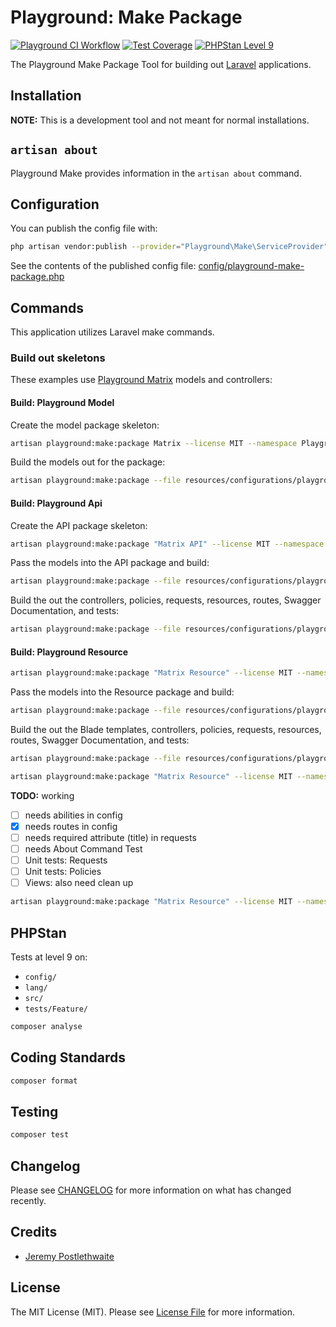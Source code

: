 # Playground: Make Package

[![Playground CI Workflow](https://github.com/gammamatrix/playground-make-package/actions/workflows/ci.yml/badge.svg?branch=develop)](https://raw.githubusercontent.com/gammamatrix/playground-make-package/testing/develop/testdox.txt)
[![Test Coverage](https://raw.githubusercontent.com/gammamatrix/playground-make-package/testing/develop/coverage.svg)](tests)
[![PHPStan Level 9](https://img.shields.io/badge/PHPStan-level%209-brightgreen)](.github/workflows/ci.yml#L120)

The Playground Make Package Tool for building out [Laravel](https://laravel.com/docs/11.x) applications.

## Installation

**NOTE:** This is a development tool and not meant for normal installations.

## `artisan about`

Playground Make provides information in the `artisan about` command.

<!-- <img src="resources/docs/artisan-about-playground-make-package.png" alt="screenshot of artisan about command with Playground Make."> -->

## Configuration

You can publish the config file with:
```bash
php artisan vendor:publish --provider="Playground\Make\ServiceProvider" --tag="playground-config"
```

See the contents of the published config file: [config/playground-make-package.php](config/playground-make-package.php)

## Commands

This application utilizes Laravel make commands.

### Build out skeletons

These examples use [Playground Matrix](https://github.com/gammamatrix/playground-matrix/) models and controllers:

#### Build: Playground Model

Create the model package skeleton:

```sh
artisan playground:make:package Matrix --license MIT --namespace Playground/Matrix --package playground-matrix --module Matrix --packagist gammamatrix/playground-matrix --type playground-model --package-version 73.0.0 --email support@example.com --playground --factories --migrations --models --test --skeleton --force
```

Build the models out for the package:

```sh
artisan playground:make:package --file resources/configurations/playground-matrix/package.playground-matrix.json --force
```

#### Build: Playground Api

Create the API package skeleton:

```sh
artisan playground:make:package "Matrix API" --license MIT --namespace Playground/Matrix/Api --package playground-matrix-api --module Matrix --packagist gammamatrix/playground-matrix-api --type playground-api --package-version 73.0.0 --email support@example.com --playground --api --controllers --policies --requests --routes --swagger --test --skeleton --force
```

Pass the models into the API package and build:

```sh
artisan playground:make:package --file resources/configurations/playground-matrix/package.playground-matrix.json --force --build --api
```

Build the out the controllers, policies, requests, resources, routes, Swagger Documentation, and tests:

```sh
artisan playground:make:package --file resources/configurations/playground-matrix/package.playground-matrix-api.json --force
```

#### Build: Playground Resource

```sh
artisan playground:make:package "Matrix Resource" --license MIT --namespace Playground/Matrix/Resource --package playground-matrix-resource --module Matrix --packagist gammamatrix/playground-matrix-resource --type playground-resource --package-version 73.0.0 --email support@example.com --playground --resource --controllers --blade --policies --requests --routes --swagger --test --skeleton --force
```

Pass the models into the Resource package and build:

```sh
artisan playground:make:package --file resources/configurations/playground-matrix/package.playground-matrix.json --force --build --resource
```

Build the out the Blade templates, controllers, policies, requests, resources, routes, Swagger Documentation, and tests:

```sh
artisan playground:make:package --file resources/configurations/playground-matrix/package.playground-matrix-resource.json --force
```

```sh
artisan playground:make:package "Matrix Resource" --license MIT --namespace Playground/Matrix/Resource --package playground-matrix-resource --module Matrix --packagist gammamatrix/playground-matrix-resource --type playground-resource --package-version 73.0.0 --email support@example.com --playground --resource --controllers --blade --policies --requests --routes --swagger --test --skeleton --force --model-package resources/configurations/playground-matrix/package.playground-matrix-resource.json
```

**TODO:** working
- [ ] needs abilities in config
- [x] needs routes in config
- [ ] needs required attribute (title) in requests
- [ ] needs About Command Test
- [ ] Unit tests: Requests
- [ ] Unit tests: Policies
- [ ] Views: also need clean up

```sh
artisan playground:make:package "Matrix Resource" --license MIT --namespace Playground/Matrix/Resource --package playground-matrix-resource --module Matrix --packagist gammamatrix/playground-matrix-resource --type playground-resource --package-version 73.0.0 --email support@example.com --playground --resource --controllers --blade --policies --requests --routes --swagger --test --skeleton --force --model-package resources/configurations/playground-matrix/package.playground-matrix.json --build
```

## PHPStan

Tests at level 9 on:
- `config/`
- `lang/`
- `src/`
- `tests/Feature/`

```sh
composer analyse
```

## Coding Standards

```sh
composer format
```

## Testing

```sh
composer test
```

## Changelog

Please see [CHANGELOG](CHANGELOG.md) for more information on what has changed recently.

## Credits

- [Jeremy Postlethwaite](https://github.com/gammamatrix)

## License

The MIT License (MIT). Please see [License File](LICENSE.md) for more information.

